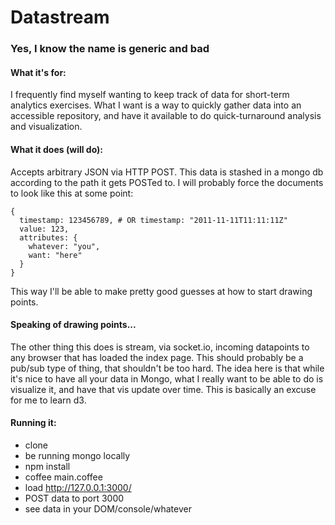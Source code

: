 # Datastream
### Yes, I know the name is generic and bad

#### What it's for:
I frequently find myself wanting to keep track of data for short-term
analytics exercises.  What I want is a way to quickly gather data into
an accessible repository, and have it available to do quick-turnaround
analysis and visualization.

#### What it does (will do):
Accepts arbitrary JSON via HTTP POST.  This data is stashed in a mongo
db according to the path it gets POSTed to.  I will probably force the
documents to look like this at some point:

    {
      timestamp: 123456789, # OR timestamp: "2011-11-11T11:11:11Z"
      value: 123,
      attributes: {
        whatever: "you",
        want: "here"
      }
    }

This way I'll be able to make pretty good guesses at how to start
drawing points.

#### Speaking of drawing points...
The other thing this does is stream, via socket.io, incoming datapoints
to any browser that has loaded the index page.  This should probably be
a pub/sub type of thing, that shouldn't be too hard.  The idea here is
that while it's nice to have all your data in Mongo, what I really
want to be able to do is visualize it, and have that vis update over
time.  This is basically an excuse for me to learn d3.

#### Running it:
* clone
* be running mongo locally
* npm install
* coffee main.coffee
* load http://127.0.0.1:3000/
* POST data to port 3000
* see data in your DOM/console/whatever
